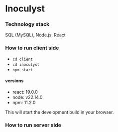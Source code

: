 # Inoculyst

### Technology stack
SQL (MySQL), Node.js, React

### How to run client side
- `cd client`
- `cd inoculyst`
- `npm start`

#### versions
- react: 19.0.0
- node: v22.14.0
- npm: 11.2.0

This will start the development build in your browser.

### How to run server side
